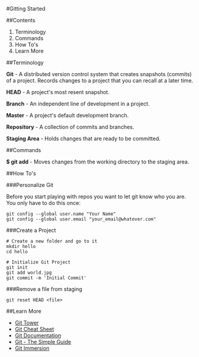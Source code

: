 #Gitting Started

##Contents

1. Terminology
1. Commands
1. How To's
1. Learn More

##Terminology

**Git** - A distributed version control system that creates snapshots (commits) of a project. Records changes to a project that you can recall at a later time.

**HEAD** - A project's most resent snapshot.

**Branch** - An independent line of development in a project.

**Master** - A project's default development branch.

**Repository** - A collection of commits and branches.

**Staging Area** - Holds changes that are ready to be committed.

##Commands

**$ git add** - Moves changes from the working directory to the staging area.

##How To's

###Personalize Git

Before you start playing with repos you want to let git know who you are. You only have to do this once:

```
git config --global user.name "Your Name"
git config --global user.email "your_email@whatever.com"
```

###Create a Project

```
# Create a new folder and go to it
mkdir hello
cd hello

# Initialize Git Project
git init
git add world.jpg
git commit -m 'Initial Commit'
```

###Remove a file from staging

```
git reset HEAD <file>
```

##Learn More

* [Git Tower](http://www.git-tower.com/learn/videos)
* [Git Cheat Sheet](http://ndpsoftware.com/git-cheatsheet.html#loc=workspace;)
* [Git Documentation](http://git-scm.com/doc)
* [Git - The Simple Guide](http://rogerdudler.github.io/git-guide/)
* [Git Immersion](http://gitimmersion.com/)